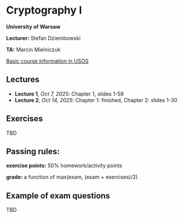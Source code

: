 # Cryptography I

**University of Warsaw**

**Lecturer:** Stefan Dziembowski

**TA:** Marcin Mielniczuk

[Basic course information in USOS](https://usosweb.uw.edu.pl/kontroler.php?_action=katalog2%2Fprzedmioty%2FpokazPrzedmiot&kod=1000-2M12KI1&lang=en)


## Lectures

- **Lecture 1**,
*Oct 7, 2025*:
Chapter 1, slides 1-58
- **Lecture 2**,
*Oct 14, 2025*:
Chapter 1: finished,
Chapter 2: slides 1-30

## Exercises

TBD

## Passing rules:
**exercise points:** 50% homework/activity points

**grade:** a function of max(exam, (exam + exercises)/2)

## Example of exam questions

TBD





